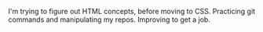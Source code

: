 I'm trying to figure out HTML concepts, before moving to CSS.
Practicing git commands and manipulating my repos.
Improving to get a job.

